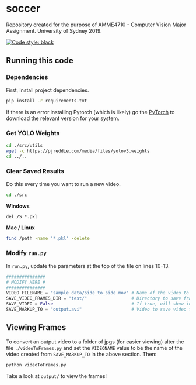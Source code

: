 # soccer
Repository created for the purpose of AMME4710 - Computer Vision Major Assignment. University of Sydney 2019.

[![Code style: black](https://img.shields.io/badge/code%20style-black-000000.svg)](https://github.com/psf/black)

## Running this code
### Dependencies
First, install project dependencies.

```bash
pip install -r requirements.txt
```

If there is an error installing Pytorch (which is likely) go the [PyTorch](https://pytorch.org/get-started/locally/#start-locally) to download the relevant version for your system.

### Get YOLO Weights
```bash
cd ./src/utils
wget -c https://pjreddie.com/media/files/yolov3.weights
cd ../..
```

### Clear Saved Results
Do this every time you want to run a new video. 
```bash
cd ./src
```
__Windows__
```shell
del /S *.pkl
```
__Mac / Linux__
```bash
find /path -name '*.pkl' -delete
```

### Modify `run.py`
In `run.py`, update the parameters at the top of the file on lines 10-13. 
```python
###############
# MODIFY HERE #
###############
VIDEO_FILENAME = "sample_data/side_to_side.mov" # Name of the video to markup
SAVE_VIDEO_FRAMES_DIR = "test/"                 # Directory to save frame jpgs to
SAVE_VIDEO = False                              # If true, will show in real time, otherwise will save
SAVE_MARKUP_TO = "output.avi"                   # Video to save video to (SAVE_VIDEO is True)
```

## Viewing Frames
To convert an output video to a folder of jpgs (for easier viewing) alter the file `./videoToFrames.py` and set the `VIDEONAME` value to be the name of the video created from `SAVE_MARKUP_TO` in the above section. Then:

```bash
python videoToFrames.py
```

Take a look at `output/` to view the frames!
